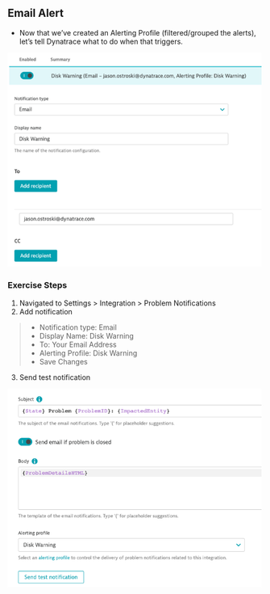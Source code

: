 ## Email Alert

- Now that we’ve created an Alerting Profile (filtered/grouped the alerts), let’s tell Dynatrace what to do when that triggers.


![emailalert1](../../../assets/images/emailalert1.png)

### Exercise Steps

1. Navigated to Settings > Integration > Problem Notifications
2. Add notification
>- Notification type: Email
>- Display Name: Disk Warning
>- To: Your Email Address
>- Alerting Profile: Disk Warning
>- Save Changes
3. Send test notification

![emailalert2](../../../assets/images/emailalert2.png)
